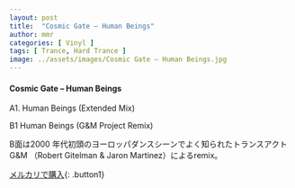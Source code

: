 ```yaml
---
layout: post
title:  "Cosmic Gate – Human Beings"
author: mmr
categories: [ Vinyl ]
tags: [ Trance, Hard Trance ]
image: ../assets/images/Cosmic Gate – Human Beings.jpg
---
```


#### Cosmic Gate – Human Beings

A1. Human Beings (Extended Mix)

B1 Human Beings (G&M Project Remix)

B面は2000 年代初頭のヨーロッパダンスシーンでよく知られたトランスアクトG&M （Robert Gitelman & Jaron Martinez）によるremix。

[メルカリで購入](https://jp.mercari.com/item/m58263086044){: .button1}

